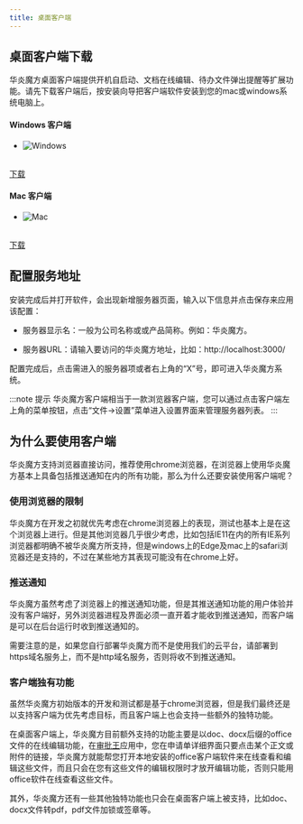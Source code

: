 ```yaml
---
title: 桌面客户端
---
```


## 桌面客户端下载

华炎魔方桌面客户端提供开机自启动、文档在线编辑、待办文件弹出提醒等扩展功能。请先下载客户端后，按安装向导把客户端软件安装到您的mac或windows系统电脑上。

<div className="flex items-start flex-wrap">
<div className="w-1/2 py-6">

#### Windows 客户端

- ![Windows](/img/desktop-windows.png)

<br/>

<a class="bg-blue-700 text-white px-5 py-3 font-semibold rounded hover:bg-blue-800 hover:text-white ml-3" href="https://www-steedos-com.oss-accelerate.aliyuncs.com/apps/messenger/desktop/4.4.2/steedos-4.4.2-win.exe" target="_blank">
下载
</a>

</div>
<div className="w-1/2 py-6">

#### Mac 客户端

- ![Mac](/img/desktop-mac.png)

<br/>

<a class="bg-blue-700 text-white px-5 py-3 font-semibold rounded hover:bg-blue-800 hover:text-white ml-3" href="https://www-steedos-com.oss-accelerate.aliyuncs.com/apps/messenger/desktop/4.3.2/steedos-4.3.2-mac.dmg" target="_blank">
下载
</a>

</div>
</div>

## 配置服务地址

安装完成后并打开软件，会出现新增服务器页面，输入以下信息并点击保存来应用该配置：

- 服务器显示名：一般为公司名称或或产品简称。例如：华炎魔方。

- 服务器URL：请输入要访问的华炎魔方地址，比如：http://localhost:3000/

配置完成后，点击需进入的服务器项或者右上角的“X”号，即可进入华炎魔方系统。

:::note 提示
华炎魔方客户端相当于一款浏览器客户端，您可以通过点击客户端左上角的菜单按钮，点击“文件->设置”菜单进入设置界面来管理服务器列表。
:::

## 为什么要使用客户端

华炎魔方支持浏览器直接访问，推荐使用chrome浏览器，在浏览器上使用华炎魔方基本上具备包括推送通知在内的所有功能，那么为什么还要安装使用客户端呢？

### 使用浏览器的限制

华炎魔方在开发之初就优先考虑在chrome浏览器上的表现，测试也基本上是在这个浏览器上进行。但是其他浏览器几乎很少考虑，比如包括IE11在内的所有IE系列浏览器都明确不被华炎魔方所支持，但是windows上的Edge及mac上的safari浏览器还是支持的，不过在某些地方其表现可能没有在chrome上好。

### 推送通知

华炎魔方虽然考虑了浏览器上的推送通知功能，但是其推送通知功能的用户体验并没有客户端好，另外浏览器进程及界面必须一直开着才能收到推送通知，而客户端是可以在后台运行时收到推送通知的。

需要注意的是，如果您自行部署华炎魔方而不是使用我们的云平台，请部署到https域名服务上，而不是http域名服务，否则将收不到推送通知。

### 客户端独有功能

虽然华炎魔方初始版本的开发和测试都是基于chrome浏览器，但是我们最终还是以支持客户端为优先考虑目标，而且客户端上也会支持一些额外的独特功能。

在桌面客户端上，华炎魔方目前额外支持的功能主要是以doc、docx后缀的office文件的在线编辑功能，在[审批王](/help/workflow/instance_approve#附件查看)应用中，您在申请单详细界面只要点击某个正文或附件的链接，华炎魔方就能帮您打开本地安装的office客户端软件来在线查看和编辑这些文件，而且只会在您有这些文件的编辑权限时才放开编辑功能，否则只能用office软件在线查看这些文件。

其外，华炎魔方还有一些其他独特功能也只会在桌面客户端上被支持，比如doc、docx文件转pdf，pdf文件加锁或签章等。
